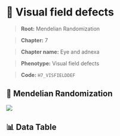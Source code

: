 # 🧪 Visual field defects

> **Root:** Mendelian Randomization

> **Chapter:** 7  

> **Chapter name:** Eye and adnexa

> **Phenotype:** Visual field defects  

> **Code:** `H7_VISFIELDDEF`

## 🧬 Mendelian Randomization  

<img src="/MR/Figures/Forward/H7_VISFIELDDEF.png"/>

## 📊 Data Table

<CsvTableMRF src="/public/MR/Data/Forward/H7_VISFIELDDEF.csv"/>

